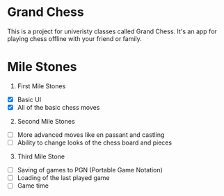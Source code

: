 # Grand Chess

This is a project for univeristy classes called Grand Chess. It's an app for playing chess offline with your friend or family.

# Mile Stones

1. First Mile Stones

 - [X] Basic UI
 - [X] All of the basic chess moves

2. Second Mile Stones

 - [ ] More advanced moves like en passant and castling
 - [ ] Ability to change looks of the chess board and pieces

3. Third Mile Stone

 - [ ] Saving of games to PGN (Portable Game Notation)
 - [ ] Loading of the last played game
 - [ ] Game time
